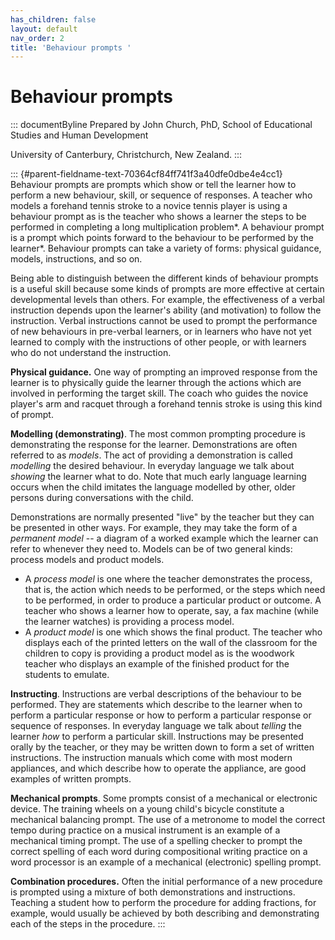 ```yaml
---
has_children: false
layout: default
nav_order: 2
title: 'Behaviour prompts '
---
```

# Behaviour prompts 


::: documentByline
Prepared by John Church, PhD, School of Educational Studies and Human
Development

University of Canterbury, Christchurch, New Zealand.
:::

::: {#parent-fieldname-text-70364cf84ff741f3a40dfe0dbe4e4cc1}
Behaviour prompts are prompts which show or tell the learner how to
perform a new behaviour, skill, or sequence of responses. A teacher who
models a forehand tennis stroke to a novice tennis player is using a
behaviour prompt as is the teacher who shows a learner the steps to be
performed in completing a long multiplication problem*. A behaviour
prompt is a prompt which points forward to the behaviour to be performed
by the learner*. Behaviour prompts can take a variety of forms: physical
guidance, models, instructions, and so on.

Being able to distinguish between the different kinds of behaviour
prompts is a useful skill because some kinds of prompts are more
effective at certain developmental levels than others. For example, the
effectiveness of a verbal instruction depends upon the learner\'s
ability (and motivation) to follow the instruction. Verbal instructions
cannot be used to prompt the performance of new behaviours in pre-verbal
learners, or in learners who have not yet learned to comply with the
instructions of other people, or with learners who do not understand the
instruction.

**Physical guidance.** One way of prompting an improved response from
the learner is to physically guide the learner through the actions which
are involved in performing the target skill. The coach who guides the
novice player\'s arm and racquet through a forehand tennis stroke is
using this kind of prompt.

**Modelling (demonstrating)**. The most common prompting procedure is
demonstrating the response for the learner. Demonstrations are often
referred to as *models*. The act of providing a demonstration is called
*modelling* the desired behaviour. In everyday language we talk about
*showing* the learner what to do. Note that much early language learning
occurs when the child imitates the language modelled by other, older
persons during conversations with the child.

Demonstrations are normally presented "live" by the teacher but they can
be presented in other ways. For example, they may take the form of a
*permanent model* -- a diagram of a worked example which the learner can
refer to whenever they need to. Models can be of two general kinds:
process models and product models.

-   A *process model* is one where the teacher demonstrates the process,
    that is, the action which needs to be performed, or the steps which
    need to be performed, in order to produce a particular product or
    outcome. A teacher who shows a learner how to operate, say, a fax
    machine (while the learner watches) is providing a process model.
-   A *product model* is one which shows the final product. The teacher
    who displays each of the printed letters on the wall of the
    classroom for the children to copy is providing a product model as
    is the woodwork teacher who displays an example of the finished
    product for the students to emulate.

**Instructing**. Instructions are verbal descriptions of the behaviour
to be performed. They are statements which describe to the learner when
to perform a particular response or how to perform a particular response
or sequence of responses. In everyday language we talk about *telling*
the learner *how* to perform a particular skill. Instructions may be
presented orally by the teacher, or they may be written down to form a
set of written instructions. The instruction manuals which come with
most modern appliances, and which describe how to operate the appliance,
are good examples of written prompts.

**Mechanical prompts**. Some prompts consist of a mechanical or
electronic device. The training wheels on a young child\'s bicycle
constitute a mechanical balancing prompt. The use of a metronome to
model the correct tempo during practice on a musical instrument is an
example of a mechanical timing prompt. The use of a spelling checker to
prompt the correct spelling of each word during compositional writing
practice on a word processor is an example of a mechanical (electronic)
spelling prompt.

**Combination procedures.** Often the initial performance of a new
procedure is prompted using a mixture of both demonstrations and
instructions. Teaching a student how to perform the procedure for adding
fractions, for example, would usually be achieved by both describing and
demonstrating each of the steps in the procedure.
:::
